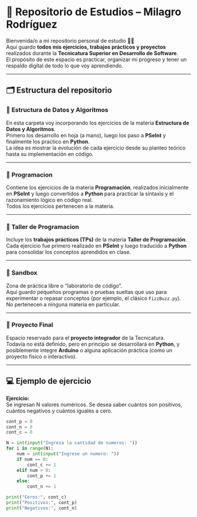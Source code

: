 # 📘 Repositorio de Estudios – Milagro Rodríguez

Bienvenida/o a mi repositorio personal de estudio 👩‍💻  
Aquí guardo **todos mis ejercicios, trabajos prácticos y proyectos** realizados durante la **Tecnicatura Superior en Desarrollo de Software**.  
El propósito de este espacio es practicar, organizar mi progreso y tener un respaldo digital de todo lo que voy aprendiendo.

---

## 🗂️ Estructura del repositorio

### 🧩 **Estructura de Datos y Algoritmos**
En esta carpeta voy incorporando los ejercicios de la materia **Estructura de Datos y Algoritmos**.  
Primero los desarrollo en hoja (a mano), luego los paso a **PSeInt** y finalmente los practico en **Python**.  
La idea es mostrar la evolución de cada ejercicio desde su planteo teórico hasta su implementación en código.

---

### 🐍 **Programacion**
Contiene los ejercicios de la materia **Programación**, realizados inicialmente en **PSeInt** y luego convertidos a **Python** para practicar la sintaxis y el razonamiento lógico en código real.  
Todos los ejercicios pertenecen a la materia.

---

### 🧱 **Taller de Programacion**
Incluye los **trabajos prácticos (TPs)** de la materia **Taller de Programación**.  
Cada ejercicio fue primero realizado en **PSeInt** y luego traducido a **Python** para consolidar los conceptos aprendidos en clase.

---

### 🧪 **Sandbox**
Zona de práctica libre o “laboratorio de código”.  
Aquí guardo pequeños programas o pruebas sueltas que uso para experimentar o repasar conceptos (por ejemplo, el clásico `FizzBuzz.py`).  
No pertenecen a ninguna materia en particular.

---

### 🧱 **Proyecto Final**
Espacio reservado para el **proyecto integrador** de la Tecnicatura.  
Todavía no está definido, pero en principio se desarrollará en **Python**, y posiblemente integre **Arduino** o alguna aplicación práctica (como un proyecto físico o interactivo).

---

## 💻 Ejemplo de ejercicio

**Ejercicio:**  
Se ingresan N valores numéricos. Se desea saber cuántos son positivos, cuántos negativos y cuántos iguales a cero.

```python
cont_p = 0
cont_n = 0
cont_c = 0

N = int(input("Ingresa la cantidad de numeros: "))
for i in range(N):
    num = int(input("Ingrese un numero: "))
    if num == 0:
        cont_c += 1
    elif num > 0:
        cont_p += 1
    else:
        cont_n += 1

print("Ceros:", cont_c)
print("Positivos:", cont_p)
print("Negativos:", cont_n)
